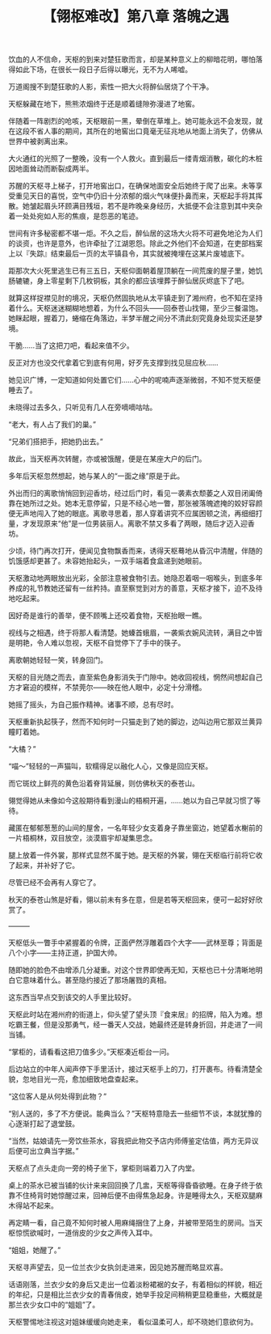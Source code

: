 ﻿---
layout: post
section-type: post
title: 【翎枢难改】第八章 落魄之遇
category: 翎枢难改
tags: [ '东方','古代','架空','江湖' ]
published: true
---
饮血的人不信命，天枢的到来对楚狂歌而言，却是某种意义上的柳暗花明，哪怕落得如此下场，在很长一段日子后得以曝光，无不为人唏嘘。

万道阁搜不到楚狂歌的人影，索性一把大火将醉仙居烧了个干净。

天枢躲藏在地下，熊熊浓烟终于还是顺着缝隙弥漫进了地窖。

伴随着一阵剧烈的呛咳，天枢眼前一黑，晕倒在草堆上。她可能永远不会发现，就在这段不省人事的期间，其所在的地窖出口竟毫无征兆地从地面上消失了，仿佛从世界中被剥离出来。

大火通红的光照了一整晚，没有一个人救火。直到最后一缕青烟消散，碳化的木桩因地面耸动而断裂成两半。

苏醒的天枢寻上梯子，打开地窖出口，在确保地面安全后她终于爬了出来。未等享受重见天日的喜悦，空气中仍旧十分浓郁的烟火气味便扑鼻而来，天枢起手将其挥散。她皱起眉头环顾满目残垣，若不是昨晚亲身经历，大抵便不会注意到其中夹杂着一处处宛如人形的焦痕，是怨恶的笔迹。

世间有许多秘密都不堪一炬。不久之后，醉仙居的这场大火将不可避免地沦为人们的谈资，也许是意外，也许牵扯了江湖恩怨。除此之外他们不会知道，在吏部档案上以『失踪』结束最后一页的太平镇县令，其实就被掩埋在这某片废墟底下。

距那次大火死里逃生已有三五日，天枢仰面朝着屋顶躺在一间荒废的屋子里，她饥肠辘辘，身上零星剩下几枚铜板，其余的都应该埋葬于醉仙居灰烬底下了吧。

就算这样捉襟见肘的境况，天枢仍然固执地从太平镇走到了湘州府，也不知在坚持着什么。天枢迷迷糊糊地想着，为什么不回头——回泰苍山找翎，至少三餐温饱。她眯起眼，握着刀，蜷缩在角落边，半梦半醒之间分不清此刻究竟身处现实还是梦境。

干脆……当了这把刀吧，看起来值不少。

反正对方也没交代拿着它到底有何用，好歹先支撑到找见屈应秋……

她见识广博，一定知道如何处置它们……心中的呢喃声逐渐微弱，不知不觉天枢便睡去了。

未晓得过去多久，只听见有几人在旁嘀嘀咕咕。

“老大，有人占了我们的巢。”

“兄弟们搭把手，把她扔出去。”

故此，当天枢再次转醒，亦或被饿醒，便是在某座大户的后门。

多年后天枢忽然想起，她与某人的“一面之缘”原是于此。

外出而归的离歌悄悄回到迎香坊，经过后门时，看见一袭素衣颓萎之人双目闭阖倚靠在她所过之处。她本无意停留，只是不经心地一瞥，那张被落魄遮掩的姣好容颜便无声地闯入了她的眼底。离歌寻思着，那人穿着讲究不应属困顿之流，再细细打量，才发现原来“他”是一位男装丽人。离歌不禁又多看了两眼，随后才迈入迎香坊。

少顷，待门再次打开，便闻见食物飘香而来，诱得天枢蓦地从昏沉中清醒，伴随的饥饿感却更甚了。未容她抬起头，一双手端着食盒递到她眼前。

天枢激动地两眼放出光彩，全部注意被食物引去。她隐忍着咽一咽喉头，到底多年养成的礼节教她还留有一丝矜持。直至察觉到对方的善意，天枢才接下，迫不及待地吃起来。

因好奇是谁行的善举，便不顾嘴上还咬着食物，天枢抬眼一瞧。

视线与之相遇，终于将那人看清楚。她螓首蛾眉，一袭紫衣婉风流转，满目之中皆是明艳，令人难以忽视，天枢不自觉停下了手中的筷子。

离歌朝她轻轻一笑，转身回门。

天枢的目光随之而去，直至紫色身影消失于门隙中。她收回视线，惘然间想起自己方才窘迫的模样，不禁莞尔——映在他人眼中，必定十分滑稽。

她摇了摇头，为自己振作精神。诸事不顺，总有尽时。

天枢重新执起筷子，然而不知何时一只猫走到了她的脚边，边叫边用它那双兰黄异瞳盯着她。

“大橘？”

“喵～”轻轻的一声猫叫，软糯得足以融化人心，又像是回应天枢。

而它斑纹上鲜亮的黄色沿着脊背延展，则仿佛秋天的泰苍山。

翎觉得她从未像如今这般期待看到漫山的梧桐开遍，……她以为自己早就习惯了等待。

藏匿在郁郁葱葱的山间的屋舍，一名年轻少女支着身子靠坐窗边，她望着水榭前的一片梧桐林，双目放空，淡漠眉宇却凝集思念。

腿上放着一件外裳，那样式显然不属于她。是天枢的外裳，翎在天枢临行前将它收了起来，并补好了它。

尽管已经不会再有人穿它了。

秋天的泰苍山煞是好看，翎以前未有多在意，但是若等天枢回来，便可一起好好欣赏了。

———

天枢低头一瞥手中紧握着的令牌，正面俨然浮雕着四个大字——武林至尊；背面是八个小字——主持正道，护国大帅。

随即她的脸色不由增添几分凝重。对这个世界即使再无知，天枢也已十分清晰地明白它意味着什么。甚至隐约接近了那场屠戮的真相。

这东西当早点交到该交的人手里比较好。

天枢此时站在湘州府的街道上，仰头望了望头顶『食来居』的招牌，陷入为难。想吃霸王餐，但是没那勇气，经一番天人交战，她最终还是转身折回，并走进了一间当铺。

“掌柜的，请看看这把刀值多少。”天枢凑近柜台一问。

后边站立的中年人闻声停下手里活计，接过天枢手上的刀，打开裹布。待看清楚全貌，忽地目光一亮，愈加细致地盘查起来。

“这位客人是从何处得到此物？”

“别人送的，多了不方便说。能典当么？”天枢特意隐去一些细节不谈，本就犹豫的心逐渐打起了退堂鼓。

“当然，姑娘请先一旁饮些茶水，容我把此物交予店内师傅鉴定估值，两方无异议后便可出立典当字据。”

天枢点了点头走向一旁的椅子坐下，掌柜则端着刀入了内堂。

桌上的茶水已被当铺的伙计来来回回换了几盅，天枢等得昏昏欲睡。在身子终于依靠不住椅背时她惊醒过来，回神后便不由得焦急起身。许是睡得太久，天枢双腿麻木得站不起来。

再定睛一看，自己竟不知何时被人用麻绳捆住了上身，并被带至陌生的房间。当天枢惊慌欲喊时，一道俏皮的少女之声传入耳中。

“姐姐，她醒了。”

天枢寻声望去，见一位兰衣少女执剑走进来，因见她苏醒而略显欢喜。

话语刚落，兰衣少女的身后又走出一位着淡粉裙裾的女子，有着相似的样貌，相近的年纪，只是相比兰衣少女的青春俏皮，她举手投足间稍稍更显稳重些，大概就是那兰衣少女口中的“姐姐”了。

天枢警惕地注视这对姐妹缓缓向她走来， 看似温柔可人，却不晓她们意欲何为。
